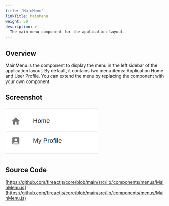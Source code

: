 ```yaml
---
title: "MainMenu"
linkTitle: MainMenu
weight: 50
description: >
  The main menu component for the application layout.
---
```

## Overview

MainMenu is the component to display the menu in the left sidebar of the application layout. By default, it contains two menu items: Application Home and User Profile. You can extend the menu by replacing the component with your own component.

## Screenshot

![Screenshot](screenshot.png)

## Source Code

[https://github.com/fireactjs/core/blob/main/src/lib/components/menus/MainMenu.js](https://github.com/fireactjs/core/blob/main/src/lib/components/menus/MainMenu.js)